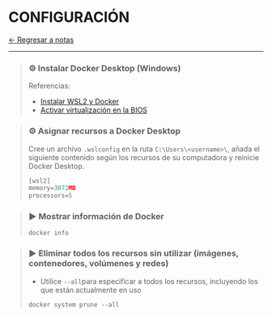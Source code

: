 # CONFIGURACIÓN

[← Regresar a notas](../../README.md) <br>

----

> ### ⚙️ Instalar Docker Desktop (Windows)
> Referencias:
>   - [Instalar WSL2 y Docker](https://youtu.be/OGtLAMUyDrc?si=CPrSn975qjKHZISX)
>   - [Activar virtualización en la BIOS](https://youtu.be/FJIOvB4Jy0w?si=JW5HP5eaaFchWF2y)
> 

> ### ⚙️ Asignar recursos a Docker Desktop
> Cree un archivo `.wslconfig` en la ruta `C:\Users\<username>\`, añada el siguiente contenido según los recursos de su computadora y reinicie Docker Desktop.
> ```javascript
> [wsl2]
> memory=3072MB
> processors=5
> ```

> ### ▶️ Mostrar información de Docker
> ```shell script
> docker info
> ```

> ### ▶️ Eliminar todos los recursos sin utilizar (imágenes, contenedores, volúmenes y redes)
> - Utilice `--all`para especificar a todos los recursos, incluyendo los que están actualmente en uso
> ```shell script
> docker system prune --all
> ```